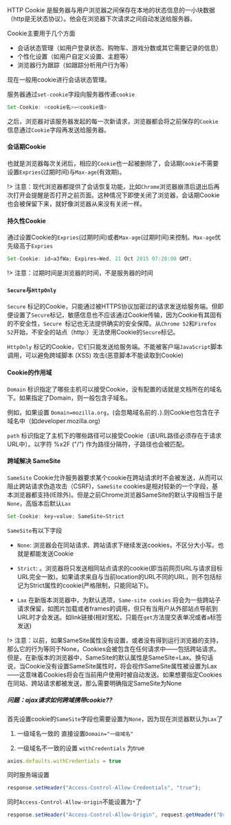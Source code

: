 HTTP Cookie 是服务器与用户浏览器之间保存在本地的状态信息的一小块数据（http是无状态协议）。他会在浏览器下次请求之间自动发送给服务器。

Cookie主要用于几个方面

- 会话状态管理（如用户登录状态、购物车、游戏分数或其它需要记录的信息）
- 个性化设置（如用户自定义设置、主题等）
- 浏览器行为跟踪（如跟踪分析用户行为等）

现在一般用cookie进行会话状态管理。

服务器通过`set-cookie`字段向服务器传递`cookie`

```js
Set-Cookie: <cookie名>=<cookie值>
```

之后，浏览器对该服务器发起的每一次新请求，浏览器都会将之前保存的`Cookie`信息通过`Cookie`字段再发送给服务器。

#### 会话期Cookie

也就是浏览器每次关闭后，相应的`Cookie`也一起被删除了，会话期`Cookie`不需要设置`Expries`(过期时间)与`Max-age`(有效期)。

!> 注意：现代浏览器都提供了会话恢复功能，比如`Chrome`浏览器崩溃后退出后再次打开会提醒是否打开之前页面。这种情况下即使关闭了浏览器，会话期Cookie也会被保留下来，就好像浏览器从来没有关闭一样。

#### 持久性Cookie

通过设置Cookie的`Expries`(过期时间)或者`Max-age`(过期时间)来控制。`Max-age`优先级高于`Expries`

```js
Set-Cookie: id=a3fWa; Expires=Wed, 21 Oct 2015 07:28:00 GMT;
```
!> 注意：过期时间是浏览器的时间，不是服务器的时间

#### `Secure`与`HttpOnly`

`Secure` 标记的Cookie，只能通过被HTTPS协议加密过的请求发送给服务端。但即便设置了` Secure `标记，敏感信息也不应该通过Cookie传输，因为Cookie有其固有的不安全性，`Secure `标记也无法提供确实的安全保障。从` Chrome 52 `和` Firefox 52 `开始，不安全的站点（http:）无法使用Cookie的` Secure `标记。

`HttpOnly` 标记的Cookie，它们只能发送给服务端。不能被客户端` JavaScript `脚本调用，可以避免跨域脚本 (XSS) 攻击(恶意脚本不能读取到Cookie)

#### Cookie的作用域

`Domain` 标识指定了哪些主机可以接受Cookie，没有配置的话就是文档所在的域名下。如果指定了Domain，则一般包含子域名。

例如，如果设置 `Domain=mozilla.org`，(会忽略域名前的`.`).则Cookie也包含在子域名中（如developer.mozilla.org)

`path` 标识指定了主机下的哪些路径可以接受Cookie（该URL路径必须存在于请求URL中）。以字符 %x2F ("/") 作为路径分隔符，子路径也会被匹配。

#### 跨域解决 SameSite

`SameSite` Cookie允许服务器要求某个cookie在跨站请求时不会被发送，从而可以阻止跨站请求伪造攻击（CSRF)，`SameSite` cookies是相对较新的一个字段，基本浏览器都支持(IE除外)。但是之前Chrome浏览器SameSite的默认字段相当于是`None`，高版本后默认`Lax`

```js
Set-Cookie: key=value; SameSite=Strict
```

`SameSite`有以下字段

- `None`: 浏览器会在同站请求、跨站请求下继续发送cookies，不区分大小写。也就是都能发送Cookie

- `Strict`: 。浏览器将只发送相同站点请求的cookie(即当前网页URL与请求目标URL完全一致)。如果请求来自与当前location的URL不同的URL，则不包括标记为Strict属性的cookie(严格限制，只能同站下)。

- `Lax` 在新版本浏览器中，为默认选项，`Same-site cookies` 将会为一些跨站子请求保留，如图片加载或者frames的调用，但只有当用户从外部站点导航到URL时才会发送。如link链接(相对宽松，只能在`get`方法提交表单况或者`a`标签发送)

!> 注意：以前，如果SameSite属性没有设置，或者没有得到运行浏览器的支持，那么它的行为等同于None，Cookies会被包含在任何请求中——包括跨站请求。但是，在新版本的浏览器中，SameSite的默认属性是SameSite=Lax。换句话说，当Cookie没有设置SameSite属性时，将会视作SameSite属性被设置为Lax——这意味着Cookies将会在当前用户使用时被自动发送。如果想要指定Cookies在同站、跨站请求都被发送，那么需要明确指定SameSite为None


##### 问题：ajax请求如何跨域携带cookie??

首先设置cookie的`SameSite`字段也需要设置为`None`，因为现在浏览器默认为`Lax`了

1. 一级域名一致的
直接设置`Domain="一级域名"`

2. 一级域名不一致的设置 `withCredentials` 为true

```js
axios.defaults.withCredentials = true
```

同时服务端设置

```js
response.setHeader("Access-Control-Allow-Credentials", "true");
```

同时`Access-Control-Allow-origin`不能设置为`*`了

```js
response.setHeader("Access-Control-Allow-Origin", request.getHeader("Origin"));
```
